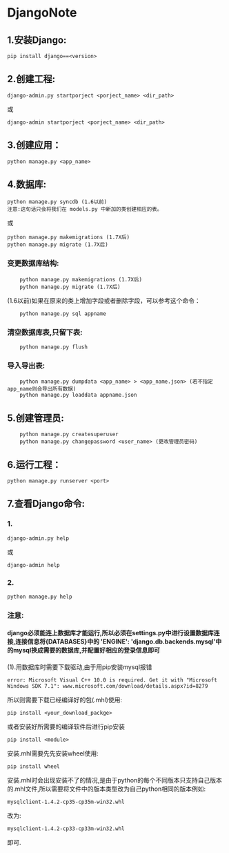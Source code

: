 # DjangoNote
## 1.安装Django:<br>
    pip install django==<version>
## 2.创建工程:
    django-admin.py startporject <porject_name> <dir_path>
   或
   
    django-admin startporject <porject_name> <dir_path>
## 3.创建应用：
    python manage.py <app_name>
## 4.数据库:
    python manage.py syncdb (1.6以前)
    注意:这句话只会将我们在 models.py 中新加的类创建相应的表。
   或
   
    python manage.py makemigrations (1.7X后)
    python manage.py migrate (1.7X后)
   ### 变更数据库结构:
        python manage.py makemigrations (1.7X后)
        python manage.py migrate (1.7X后)
   (1.6以前)如果在原来的类上增加字段或者删除字段，可以参考这个命令：
   
        python manage.py sql appname
   ### 清空数据库表,只留下表:
        python manage.py flush
   ### 导入导出表:
        python manage.py dumpdata <app_name> > <app_name.json> (若不指定app_name则会导出所有数据)
        python manage.py loaddata appname.json
## 5.创建管理员:
        python manage.py createsuperuser
        python manage.py changepassword <user_name> (更改管理员密码)
## 6.运行工程：
    python manage.py runserver <port>
## 7.查看Django命令:
   ### 1.
    django-admin.py help
   或
   
    django-admin help
   ### 2.
    python manage.py help

### 注意:
#### django必须能连上数据库才能运行,所以必须在settings.py中进行设置数据库连接,连接信息将{DATABASES}中的 'ENGINE': 'django.db.backends.mysql'中的mysql换成需要的数据库,并配置好相应的登录信息即可<br>
(1).用数据库时需要下载驱动,由于用pip安装mysql报错

    error: Microsoft Visual C++ 10.0 is required. Get it with "Microsoft Windows SDK 7.1": www.microsoft.com/download/details.aspx?id=8279
        
   所以则需要下载已经编译好的包(.mhl)使用:
    
    pip install <your_download_packge>
   或者安装好所需要的编译软件后进行pip安装
   
    pip install <module>
   安装.mhl需要先先安装wheel使用:
   
    pip install wheel
    
   安装.mhl时会出现安装不了的情况,是由于python的每个不同版本只支持自己版本的.mhl文件,所以需要将文件中的版本类型改为自己python相同的版本例如:
            
    mysqlclient-1.4.2-cp35-cp35m-win32.whl
   改为:
   
    mysqlclient-1.4.2-cp33-cp33m-win32.whl
   即可.
